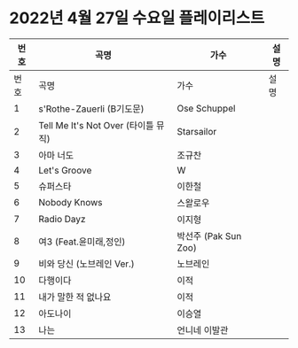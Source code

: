 # 2022년 4월 27일 수요일 플레이리스트

| 번호 | 곡명 | 가수 | 설명 |
|------|------|------|------|
| 번호 | 곡명 | 가수 | 설명 |
| 1 | s'Rothe-Zauerli (B기도문) | Ose Schuppel |  |
| 2 | Tell Me It's Not Over (타이틀 뮤직) | Starsailor |  |
| 3 | 아마 너도 | 조규찬 |  |
| 4 | Let's Groove | W |  |
| 5 | 슈퍼스타 | 이한철 |  |
| 6 | Nobody Knows | 스왈로우 |  |
| 7 | Radio Dayz | 이지형 |  |
| 8 | 여3 (Feat.윤미래,정인) | 박선주 (Pak Sun Zoo) |  |
| 9 | 비와 당신 (노브레인 Ver.) | 노브레인 |  |
| 10 | 다행이다 | 이적 |  |
| 11 | 내가 말한 적 없나요 | 이적 |  |
| 12 | 아도나이 | 이승열 |  |
| 13 | 나는 | 언니네 이발관 |  |
